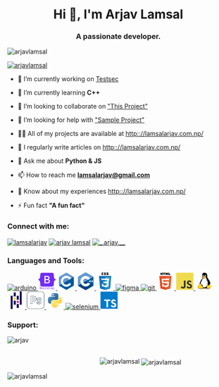 <h1 align="center">Hi 👋, I'm Arjav Lamsal</h1>
<h3 align="center">A passionate developer.</h3>

<p align="left"> <img src="https://komarev.com/ghpvc/?username=arjavlamsal&label=Profile%20views&color=0e75b6&style=flat" alt="arjavlamsal" /> </p>

<p align="left"> <a href="https://github.com/ryo-ma/github-profile-trophy"><img src="https://github-profile-trophy.vercel.app/?username=arjavlamsal" alt="arjavlamsal" /></a> </p>

- 🔭 I’m currently working on [Testsec](http://lamsalarjav.com.np/)

- 🌱 I’m currently learning **C++**

- 👯 I’m looking to collaborate on ["This Project"](http:://lamsalarjav.com.np/)

- 🤝 I’m looking for help with ["Sample Project"](http:://lamsalarjav.com.np/)

- 👨‍💻 All of my projects are available at [http:://lamsalarjav.com.np/](http:://lamsalarjav.com.np/)

- 📝 I regularly write articles on [http:://lamsalarjav.com.np/](http:://lamsalarjav.com.np/)

- 💬 Ask me about **Python & JS**

- 📫 How to reach me **lamsalarjav@gmail.com**

- 📄 Know about my experiences [http:://lamsalarjav.com.np/](http:://lamsalarjav.com.np/)

- ⚡ Fun fact **"A fun fact"**

<h3 align="left">Connect with me:</h3>
<p align="left">
<a href="https://linkedin.com/in/lamsalarjav" target="blank"><img align="center" src="https://raw.githubusercontent.com/rahuldkjain/github-profile-readme-generator/master/src/images/icons/Social/linked-in-alt.svg" alt="lamsalarjav" height="30" width="40" /></a>
<a href="https://fb.com/arjav lamsal" target="blank"><img align="center" src="https://raw.githubusercontent.com/rahuldkjain/github-profile-readme-generator/master/src/images/icons/Social/facebook.svg" alt="arjav lamsal" height="30" width="40" /></a>
<a href="https://instagram.com/_.arjav.__" target="blank"><img align="center" src="https://raw.githubusercontent.com/rahuldkjain/github-profile-readme-generator/master/src/images/icons/Social/instagram.svg" alt="_.arjav.__" height="30" width="40" /></a>
</p>

<h3 align="left">Languages and Tools:</h3>
<p align="left"> <a href="https://www.arduino.cc/" target="_blank" rel="noreferrer"> <img src="https://cdn.worldvectorlogo.com/logos/arduino-1.svg" alt="arduino" width="40" height="40"/> </a> <a href="https://getbootstrap.com" target="_blank" rel="noreferrer"> <img src="https://raw.githubusercontent.com/devicons/devicon/master/icons/bootstrap/bootstrap-plain-wordmark.svg" alt="bootstrap" width="40" height="40"/> </a> <a href="https://www.cprogramming.com/" target="_blank" rel="noreferrer"> <img src="https://raw.githubusercontent.com/devicons/devicon/master/icons/c/c-original.svg" alt="c" width="40" height="40"/> </a> <a href="https://www.w3schools.com/cpp/" target="_blank" rel="noreferrer"> <img src="https://raw.githubusercontent.com/devicons/devicon/master/icons/cplusplus/cplusplus-original.svg" alt="cplusplus" width="40" height="40"/> </a> <a href="https://www.w3schools.com/css/" target="_blank" rel="noreferrer"> <img src="https://raw.githubusercontent.com/devicons/devicon/master/icons/css3/css3-original-wordmark.svg" alt="css3" width="40" height="40"/> </a> <a href="https://www.figma.com/" target="_blank" rel="noreferrer"> <img src="https://www.vectorlogo.zone/logos/figma/figma-icon.svg" alt="figma" width="40" height="40"/> </a> <a href="https://git-scm.com/" target="_blank" rel="noreferrer"> <img src="https://www.vectorlogo.zone/logos/git-scm/git-scm-icon.svg" alt="git" width="40" height="40"/> </a> <a href="https://www.w3.org/html/" target="_blank" rel="noreferrer"> <img src="https://raw.githubusercontent.com/devicons/devicon/master/icons/html5/html5-original-wordmark.svg" alt="html5" width="40" height="40"/> </a> <a href="https://developer.mozilla.org/en-US/docs/Web/JavaScript" target="_blank" rel="noreferrer"> <img src="https://raw.githubusercontent.com/devicons/devicon/master/icons/javascript/javascript-original.svg" alt="javascript" width="40" height="40"/> </a> <a href="https://www.linux.org/" target="_blank" rel="noreferrer"> <img src="https://raw.githubusercontent.com/devicons/devicon/master/icons/linux/linux-original.svg" alt="linux" width="40" height="40"/> </a> <a href="https://pandas.pydata.org/" target="_blank" rel="noreferrer"> <img src="https://raw.githubusercontent.com/devicons/devicon/2ae2a900d2f041da66e950e4d48052658d850630/icons/pandas/pandas-original.svg" alt="pandas" width="40" height="40"/> </a> <a href="https://www.photoshop.com/en" target="_blank" rel="noreferrer"> <img src="https://raw.githubusercontent.com/devicons/devicon/master/icons/photoshop/photoshop-line.svg" alt="photoshop" width="40" height="40"/> </a> <a href="https://www.python.org" target="_blank" rel="noreferrer"> <img src="https://raw.githubusercontent.com/devicons/devicon/master/icons/python/python-original.svg" alt="python" width="40" height="40"/> </a> <a href="https://www.selenium.dev" target="_blank" rel="noreferrer"> <img src="https://raw.githubusercontent.com/detain/svg-logos/780f25886640cef088af994181646db2f6b1a3f8/svg/selenium-logo.svg" alt="selenium" width="40" height="40"/> </a> <a href="https://www.typescriptlang.org/" target="_blank" rel="noreferrer"> <img src="https://raw.githubusercontent.com/devicons/devicon/master/icons/typescript/typescript-original.svg" alt="typescript" width="40" height="40"/> </a> </p>

<h3 align="left">Support:</h3>
<p><a href="https://www.buymeacoffee.com/arjav"> <img align="left" src="https://cdn.buymeacoffee.com/buttons/v2/default-yellow.png" height="50" width="210" alt="arjav" /></a></p><br><br>

<p><img align="left" src="https://github-readme-stats.vercel.app/api/top-langs?username=arjavlamsal&show_icons=true&locale=en&layout=compact" alt="arjavlamsal" /></p>

<p>&nbsp;<img align="center" src="https://github-readme-stats.vercel.app/api?username=arjavlamsal&show_icons=true&locale=en" alt="arjavlamsal" /></p>

<p><img align="center" src="https://github-readme-streak-stats.herokuapp.com/?user=arjavlamsal&" alt="arjavlamsal" /></p>
